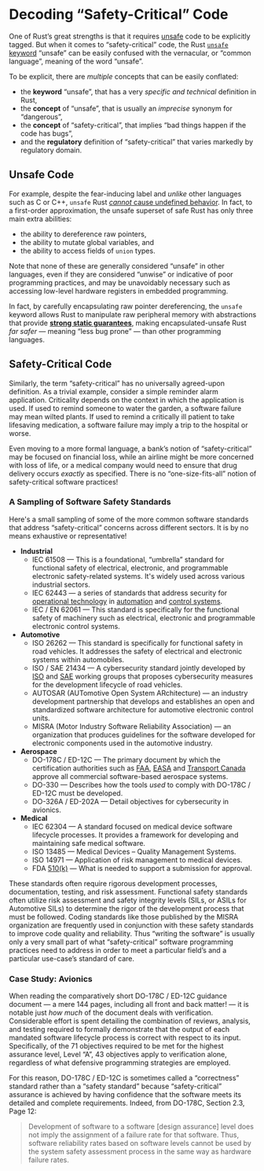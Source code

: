 # Decoding “Safety-Critical” Code

One of Rust’s great strengths is that it requires [unsafe](https://doc.rust-lang.org/std/keyword.unsafe.html) code to be explicitly tagged. But when it comes to “safety-critical” code, the Rust [`unsafe` keyword](https://doc.rust-lang.org/reference/unsafe-keyword.html) “unsafe” can be easily confused with the vernacular, or “common language”, meaning of the word “unsafe”.

To be explicit, there are _multiple_ concepts that can be easily conflated:

* the **keyword** “unsafe”, that has a very _specific and technical_ definition in Rust,
* the **concept** of “unsafe”, that is usually an _imprecise_ synonym for “dangerous”,
* the **concept** of “safety-critical”, that implies “bad things happen if the code has bugs”,
* and the **regulatory** definition of “safety-critical” that varies markedly by regulatory domain.

## Unsafe Code

For example, despite the fear-inducing label and _unlike_ other languages such as C or C++, `unsafe` Rust [_cannot_ cause undefined behavior](https://doc.rust-lang.org/std/keyword.unsafe.html#unsafe-abilities). In fact, to a first-order approximation, the unsafe superset of safe Rust has only three main extra abilities:

* the ability to dereference raw pointers,
* the ability to mutate global variables, and
* the ability to access fields of `union` types.

Note that none of these are generally considered “unsafe” in other languages, even if they are considered “unwise” or indicative of poor programming practices, and may be unavoidably necessary such as accessing low-level hardware registers in embedded programming.

In fact, by carefully encapsulating raw pointer dereferencing, the `unsafe` keyword allows Rust to manipulate raw peripheral memory with abstractions that provide [**strong static guarantees**](https://docs.rust-embedded.org/book/static-guarantees/index.html), making encapsulated-unsafe Rust _far safer_ — meaning “less bug prone” — than other programming languages.

## Safety-Critical Code

Similarly, the term “safety-critical” has no universally agreed-upon definition. As a trivial example, consider a simple reminder alarm application. Criticality depends on the context in which the application is used. If used to remind someone to water the garden, a software failure may mean wilted plants. If used to remind a critically ill patient to take lifesaving medication, a software failure may imply a trip to the hospital or worse.

Even moving to a more formal language, a bank’s notion of “safety-critical” may be focused on financial loss, while an airline might be more concerned with loss of life, or a medical company would need to ensure that drug delivery occurs _exactly_ as specified. There is no “one-size-fits-all” notion of safety-critical software practices!

### A Sampling of Software Safety Standards

Here's a small sampling of some of the more common software standards that address “safety-critical” concerns across different sectors. It is by no means exhaustive or representative!

- **Industrial**
  - IEC 61508 — This is a foundational, “umbrella” standard for functional safety of electrical, electronic, and programmable electronic safety-related systems. It's widely used across various industrial sectors.
  - IEC 62443 — a series of standards that address security for [operational technology](https://en.wikipedia.org/wiki/Operational_technology) in [automation](https://en.wikipedia.org/wiki/Automation) and [control systems](https://en.wikipedia.org/wiki/Control_system).
  - IEC / EN 62061 — This standard is specifically for the functional safety of machinery such as electrical, electronic and programmable electronic control systems.
- **Automotive**
  - ISO 26262 — This standard is specifically for functional safety in road vehicles. It addresses the safety of electrical and electronic systems within automobiles.
  - ISO / SAE 21434 — A cybersecurity standard jointly developed by [ISO](https://en.wikipedia.org/wiki/ISO) and [SAE](https://en.wikipedia.org/wiki/SAE_International) working groups that proposes cybersecurity measures for the development lifecycle of road vehicles.
  - AUTOSAR (AUTomotive Open System ARchitecture) — an industry development partnership that develops and establishes an open and standardized software architecture for automotive electronic control units.
  - MISRA (Motor Industry Software Reliability Association) — an organization that produces guidelines for the software developed for electronic components used in the automotive industry.
- **Aerospace**
  - DO-178C / ED-12C — The primary document by which the certification authorities such as [FAA](https://en.wikipedia.org/wiki/Federal_Aviation_Administration), [EASA](https://en.wikipedia.org/wiki/European_Aviation_Safety_Agency) and [Transport Canada](https://en.wikipedia.org/wiki/Transport_Canada) approve all commercial software-based aerospace systems. 
  - DO-330 — Describes how the tools _used_ to comply with DO-178C / ED-12C must be developed.
  - DO-326A / ED-202A — Detail objectives for cybersecurity in avionics.
- **Medical**
  - IEC 62304 — A standard focused on medical device software lifecycle processes. It provides a framework for developing and maintaining safe medical software.
  - ISO 13485 — Medical Devices – Quality Management Systems.
  - ISO 14971 — Application of risk management to medical devices.
  - FDA [510(k)](https://www.fda.gov/medical-devices/overview-device-regulation/regulatory-controls) — What is needed to support a submission for approval.

These standards often require rigorous development processes, documentation, testing, and risk assessment. Functional safety standards often utilize risk assessment and safety integrity levels (SILs, or ASILs for Automotive SILs) to determine the rigor of the development process that must be followed. Coding standards like those published by the MISRA organization are frequently used in conjunction with these safety standards to improve code quality and reliability. Thus “writing the software” is usually only a very small part of what “safety-critical” software programming practices need to address in order to meet a particular field’s and a particular use-case’s standard of care.

### Case Study: Avionics

When reading the comparatively short DO-178C / ED-12C guidance document — a mere 144 pages, including all front and back matter! — it is notable just _how much_ of the document deals with verification. Considerable effort is spent detailing the combination of reviews, analysis, and testing required to formally demonstrate that the output of each mandated software lifecycle process is correct with respect to its input. Specifically, of the 71 objectives required to be met for the highest assurance level,  Level “A”, 43 objectives apply to verification alone, regardless of what defensive programming strategies are employed.

For this reason, DO-178C / ED-12C is sometimes called a “correctness” standard rather than a “safety standard” because “safety-critical” assurance is achieved by having confidence that the software meets its detailed and complete requirements. Indeed, from DO-178C, Section 2.3, Page 12:

> Development of software to a software [design assurance] level does not imply the assignment of a failure rate for that software. Thus, software reliability rates based on software levels cannot be
> used by the system safety assessment process in the same way as hardware failure rates.

